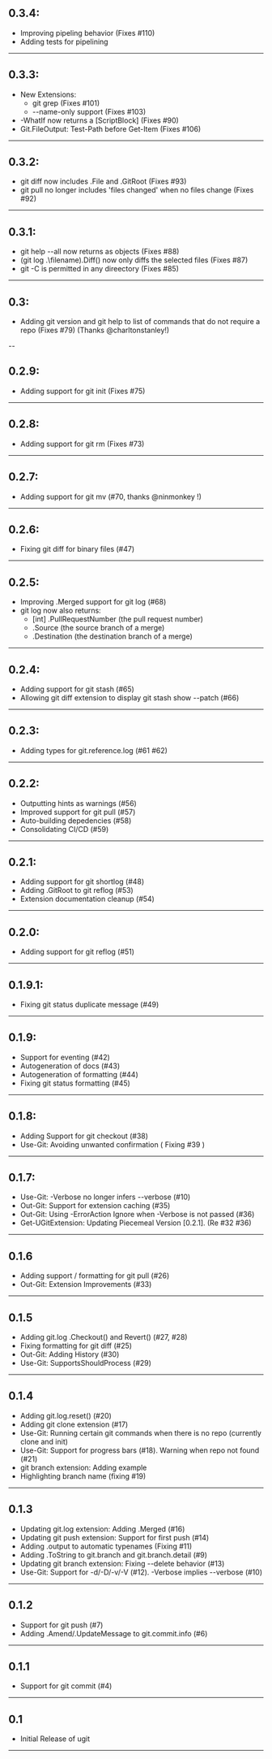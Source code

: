 ## 0.3.4:

* Improving pipeling behavior (Fixes #110)
* Adding tests for pipelining

---

## 0.3.3:

* New Extensions:
  * git grep (Fixes #101)
  * --name-only support (Fixes #103)
* -WhatIf now returns a [ScriptBlock] (Fixes #90)
* Git.FileOutput: Test-Path before Get-Item (Fixes #106)

---

## 0.3.2:

* git diff now includes .File and .GitRoot (Fixes #93)
* git pull no longer includes 'files changed' when no files change (Fixes #92)

---

## 0.3.1:

* git help --all now returns as objects (Fixes #88)
* (git log .\filename).Diff() now only diffs the selected files (Fixes #87)
* git -C is permitted in any direectory (Fixes #85)

---

## 0.3:

* Adding git version and git help to list of commands that do not require a repo (Fixes #79) (Thanks @charltonstanley!)

--

## 0.2.9:
* Adding support for git init (Fixes #75)

---

## 0.2.8:
* Adding support for git rm (Fixes #73)

---

## 0.2.7:
* Adding support for git mv (#70, thanks @ninmonkey !)

---

## 0.2.6:
* Fixing git diff for binary files (#47)

---

## 0.2.5:
* Improving .Merged support for git log (#68)
* git log now also returns:
  * [int] .PullRequestNumber (the pull request number)
  * .Source (the source branch of a merge)
  * .Destination (the destination branch of a merge)

---

## 0.2.4:
* Adding support for git stash (#65)
* Allowing git diff extension to display git stash show --patch (#66)

---

## 0.2.3:
* Adding types for git.reference.log (#61 #62)

---

## 0.2.2:
* Outputting hints as warnings (#56)
* Improved support for git pull (#57)
* Auto-building depedencies (#58)
* Consolidating CI/CD (#59)

---

## 0.2.1:
* Adding support for git shortlog (#48)
* Adding .GitRoot to git reflog (#53)
* Extension documentation cleanup (#54)

---

## 0.2.0:
* Adding support for git reflog (#51)

---

## 0.1.9.1:
* Fixing git status duplicate message (#49)

---

## 0.1.9:
* Support for eventing (#42)
* Autogeneration of docs (#43)
* Autogeneration of formatting (#44)
* Fixing git status formatting (#45)

---

## 0.1.8:
* Adding Support for git checkout (#38)
* Use-Git:  Avoiding unwanted confirmation ( Fixing #39 )

---

## 0.1.7:
* Use-Git: -Verbose no longer infers --verbose (#10)
* Out-Git: Support for extension caching (#35)
* Out-Git: Using -ErrorAction Ignore when -Verbose is not passed (#36)
* Get-UGitExtension:  Updating Piecemeal Version [0.2.1].  (Re #32 #36)

---

## 0.1.6
* Adding support / formatting for git pull (#26)
* Out-Git:  Extension Improvements (#33)

---

## 0.1.5
* Adding git.log .Checkout() and Revert() (#27, #28)
* Fixing formatting for git diff (#25)
* Out-Git:  Adding History (#30)
* Use-Git:  SupportsShouldProcess (#29)

---

## 0.1.4
* Adding git.log.reset() (#20)
* Adding git clone extension (#17)
* Use-Git:  Running certain git commands when there is no repo (currently clone and init)
* Use-Git:  Support for progress bars (#18).  Warning when repo not found (#21)
* git branch extension:  Adding example
* Highlighting branch name (fixing #19)

---

## 0.1.3
* Updating git.log extension:  Adding .Merged (#16)
* Updating git push extension:  Support for first push (#14)
* Adding .output to automatic typenames (Fixing #11)
* Adding .ToString to git.branch and git.branch.detail (#9)
* Updating git branch extension:  Fixing --delete behavior (#13)
* Use-Git:  Support for -d/-D/-v/-V (#12).  -Verbose implies --verbose (#10)

---

## 0.1.2
* Support for git push (#7)
* Adding .Amend/.UpdateMessage to git.commit.info (#6)

---

## 0.1.1
* Support for git commit (#4)

---

## 0.1
* Initial Release of ugit

---
